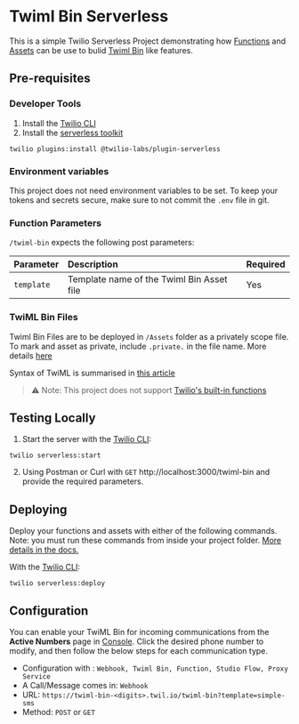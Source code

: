 # Twiml Bin Serverless

This is a simple Twilio Serverless Project demonstrating how [Functions](https://www.twilio.com/docs/runtime/functions) and [Assets](https://www.twilio.com/docs/runtime/assets) can be use to bulid [Twiml Bin](https://www.twilio.com/docs/runtime/tutorials/twiml-bins) like features. 

## Pre-requisites

### Developer Tools
1. Install the [Twilio CLI](https://www.twilio.com/docs/twilio-cli/quickstart#install-twilio-cli)
2. Install the [serverless toolkit](https://www.twilio.com/docs/labs/serverless-toolkit/getting-started)

```shell
twilio plugins:install @twilio-labs/plugin-serverless
```

### Environment variables

This project does not need environment variables to be set. To keep your tokens and secrets secure, make sure to not commit the `.env` file in git. 

### Function Parameters

`/twiml-bin` expects the following post parameters:

| Parameter    | Description                                                                   | Required |
| :----------- | :---------------------------------------------------------------------------- | :------- |
| `template`   | Template name of the Twiml Bin Asset file                    | Yes      |

### TwiML Bin Files

Twiml Bin Files are to be deployed in `/Assets` folder as a privately scope file. To mark and asset as private, include `.private.` in the file name. More details [here](https://www.twilio.com/docs/labs/serverless-toolkit/general-usage#assets)

Syntax of TwiML is summarised in [this article](https://support.twilio.com/hc/en-us/articles/230878368-How-to-use-templates-with-TwiML-Bins)

> :warning: Note: This project does not support [Twilio's built-in functions](https://support.twilio.com/hc/en-us/articles/230878368-How-to-use-templates-with-TwiML-Bins#built-ins)

## Testing Locally

1. Start the server with the [Twilio CLI](https://www.twilio.com/docs/twilio-cli/quickstart):

```
twilio serverless:start
```

2. Using Postman or Curl with `GET` http://localhost:3000/twiml-bin and provide the required parameters. 


## Deploying

Deploy your functions and assets with either of the following commands. Note: you must run these commands from inside your project folder. [More details in the docs.](https://www.twilio.com/docs/labs/serverless-toolkit)

With the [Twilio CLI](https://www.twilio.com/docs/twilio-cli/quickstart):

```
twilio serverless:deploy
```
## Configuration 

You can enable your TwiML Bin for incoming communications from the **Active Numbers** page in [Console](https://www.twilio.com/console/phone-numbers/incoming). Click the desired phone number to modify, and then follow the below steps for each communication type.

* Configuration with : `Webhook, Twiml Bin, Function, Studio Flow, Proxy Service`
* A Call/Message comes in: `Webhook`
* URL: `https://twiml-bin-<digits>.twil.io/twiml-bin?template=simple-sms`
* Method: `POST` or `GET`